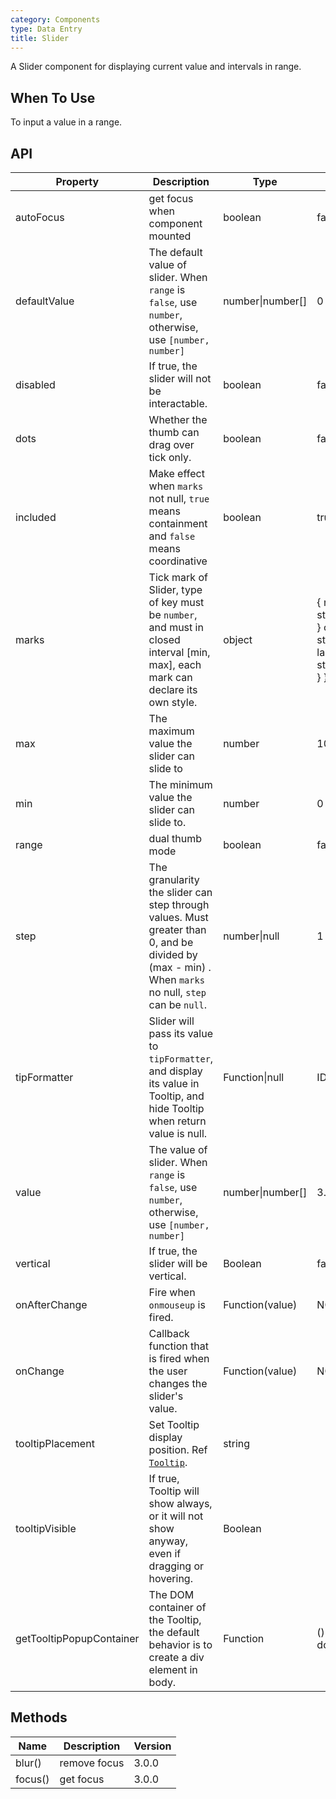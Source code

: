 ```yaml
---
category: Components
type: Data Entry
title: Slider
---
```


A Slider component for displaying current value and intervals in range.

## When To Use

To input a value in a range.

## API

| Property | Description | Type | Default | Version |
| --- | --- | --- | --- | --- |
| autoFocus | get focus when component mounted | boolean | false | 3.0.0 |
| defaultValue | The default value of slider. When `range` is `false`, use `number`, otherwise, use `[number, number]` | number\|number\[] | 0 or \[0, 0] | 3.0.0 |
| disabled | If true, the slider will not be interactable. | boolean | false | 3.0.0 |
| dots | Whether the thumb can drag over tick only. | boolean | false | 3.0.0 |
| included | Make effect when `marks` not null, `true` means containment and `false` means coordinative | boolean | true | 3.0.0 |
| marks | Tick mark of Slider, type of key must be `number`, and must in closed interval \[min, max], each mark can declare its own style. | object | { number: string\|ReactNode } or { number: { style: object, label: string\|ReactNode } } | 3.0.0 |
| max | The maximum value the slider can slide to | number | 100 | 3.0.0 |
| min | The minimum value the slider can slide to. | number | 0 | 3.0.0 |
| range | dual thumb mode | boolean | false | 3.0.0 |
| step | The granularity the slider can step through values. Must greater than 0, and be divided by (max - min) . When `marks` no null, `step` can be `null`. | number\|null | 1 | 3.0.0 |
| tipFormatter | Slider will pass its value to `tipFormatter`, and display its value in Tooltip, and hide Tooltip when return value is null. | Function\|null | IDENTITY | 3.0.0 |
| value | The value of slider. When `range` is `false`, use `number`, otherwise, use `[number, number]` | number\|number\[] | 3.0.0 |
| vertical | If true, the slider will be vertical. | Boolean | false | 3.0.0 |
| onAfterChange | Fire when `onmouseup` is fired. | Function(value) | NOOP | 3.0.0 |
| onChange | Callback function that is fired when the user changes the slider's value. | Function(value) | NOOP | 3.0.0 |
| tooltipPlacement | Set Tooltip display position. Ref [`Tooltip`](/components/tooltip/). | string |  | 3.19.0 |
| tooltipVisible | If true, Tooltip will show always, or it will not show anyway, even if dragging or hovering. | Boolean |  | 3.11.0 |
| getTooltipPopupContainer | The DOM container of the Tooltip, the default behavior is to create a div element in body. | Function | () => document.body | 3.19.0 |

## Methods

| Name    | Description  | Version |
| ------- | ------------ | ------- |
| blur()  | remove focus | 3.0.0   |
| focus() | get focus    | 3.0.0   |
